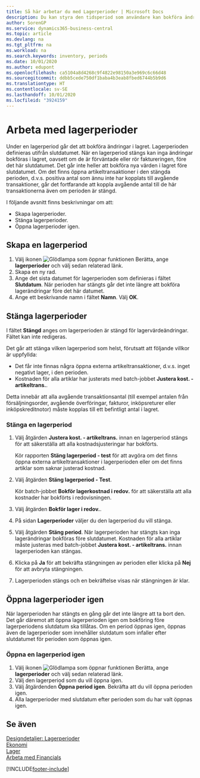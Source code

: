 ```yaml
---
title: Så här arbetar du med Lagerperioder | Microsoft Docs
description: Du kan styra den tidsperiod som användare kan bokföra ändringar i lagret genom att definiera lagerperioder.
author: SorenGP
ms.service: dynamics365-business-central
ms.topic: article
ms.devlang: na
ms.tgt_pltfrm: na
ms.workload: na
ms.search.keywords: inventory, periods
ms.date: 10/01/2020
ms.author: edupont
ms.openlocfilehash: ca5104a8d4268c9f4822e98150a3e969c6c66d48
ms.sourcegitcommit: ddbb5cede750df1baba4b3eab8fbed6744b5b9d6
ms.translationtype: HT
ms.contentlocale: sv-SE
ms.lasthandoff: 10/01/2020
ms.locfileid: "3924159"
---
```

# <a name="work-with-inventory-periods"></a>Arbeta med lagerperioder
Under en lagerperiod går det att bokföra ändringar i lagret. Lagerperioden definieras utifrån slutdatumet. När en lagerperiod stängs kan inga ändringar bokföras i lagret, oavsett om de är förväntade eller rör faktureringen, före det här slutdatumet. Det går inte heller att bokföra nya värden i lagret före slutdatumet. Om det finns öppna artikeltransaktioner i den stängda perioden, d.v.s. positiva antal som ännu inte har kopplats till avgående transaktioner, går det fortfarande att koppla avgående antal till de här transaktionerna även om perioden är stängd.  

I följande avsnitt finns beskrivningar om att:

* Skapa lagerperioder.  
* Stänga lagerperioder.  
* Öppna lagerperioder igen.  

## <a name="to-create-an-inventory-period"></a>Skapa en lagerperiod  
1. Välj ikonen ![Glödlampa som öppnar funktionen Berätta](media/ui-search/search_small.png "Berätta vad du vill göra"), ange **lagerperioder** och välj sedan relaterad länk.  
2. Skapa en ny rad.  
3. Ange det sista datumet för lagerperioden som definieras i fältet **Slutdatum**. När perioden har stängts går det inte längre att bokföra lagerändringar före det här datumet.  
4. Ange ett beskrivande namn i fältet **Namn**. Välj **OK**.  

## <a name="closing-inventory-periods"></a>Stänga lagerperioder  
I fältet **Stängd** anges om lagerperioden är stängd för lagervärdeändringar. Fältet kan inte redigeras.  

Det går att stänga vilken lagerperiod som helst, förutsatt att följande villkor är uppfyllda:  

* Det får inte finnas några öppna externa artikeltransaktioner, d.v.s. inget negativt lager, i den perioden.  
* Kostnaden för alla artiklar har justerats med batch-jobbet **Justera kost. - artikeltrans.**.  

Detta innebär att alla avgående transaktionsantal (till exempel antalen från försäljningsorder, avgående överföringar, fakturor, inköpsreturer eller inköpskreditnotor) måste kopplas till ett befintligt antal i lagret.  

### <a name="to-close-an-inventory-period"></a>Stänga en lagerperiod  
1. Välj åtgärden **Justera kost. - artikeltrans.** innan en lagerperiod stängs för att säkerställa att alla kostnadsjusteringar har bokförts.

     Kör rapporten **Stäng lagerperiod - test** för att avgöra om det finns öppna externa artikeltransaktioner i lagerperioden eller om det finns artiklar som saknar justerad kostnad.  
2. Välj åtgärden **Stäng lagerperiod - Test**.  

     Kör batch-jobbet **Bokför lagerkostnad i redov.** för att säkerställa att alla kostnader har bokförts i redovisningen.  
3. Välj åtgärden **Bokför lager i redov.**.  
4. På sidan **Lagerperioder** väljer du den lagerperiod du vill stänga.  
5. Välj åtgärden **Stäng period**. När lagerperioden har stängts kan inga lagerändringar bokföras före slutdatumet. Kostnaden för alla artiklar måste justeras med batch-jobbet **Justera kost. - artikeltrans.** innan lagerperioden kan stängas.  
6. Klicka på **Ja** för att bekräfta stängningen av perioden eller klicka på **Nej** för att avbryta stängningen.  
7. Lagerperioden stängs och en bekräftelse visas när stängningen är klar.  

## <a name="reopening-inventory-periods"></a>Öppna lagerperioder igen  
När lagerperioden har stängts en gång går det inte längre att ta bort den. Det går däremot att öppna lagerperioden igen om bokföring före lagerperiodens slutdatum ska tillåtas. Om en period öppnas igen, öppnas även de lagerperioder som innehåller slutdatum som infaller efter slutdatumet för perioden som öppnas igen.  

### <a name="to-reopen-an-inventory-period"></a>Öppna en lagerperiod igen  
1. Välj ikonen ![Glödlampa som öppnar funktionen Berätta](media/ui-search/search_small.png "Berätta vad du vill göra"), ange **lagerperioder** och välj sedan relaterad länk.  
2. Välj den lagerperiod som du vill öppna igen.  
3. Välj åtgärdenden **Öppna period igen**. Bekräfta att du vill öppna perioden igen.  
4. Alla lagerperioder med slutdatum efter perioden som du har valt öppnas igen.  

## <a name="see-also"></a>Se även  
[Designdetaljer: Lagerperioder](design-details-inventory-periods.md)  
[Ekonomi](finance.md)  
[Lager](inventory-manage-inventory.md)  
[Arbeta med Financials](ui-work-product.md)


[!INCLUDE[footer-include](includes/footer-banner.md)]